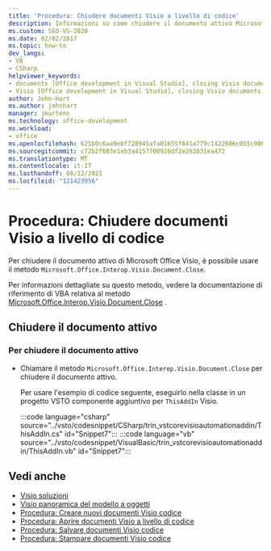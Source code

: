 ```yaml
---
title: 'Procedura: Chiudere documenti Visio a livello di codice'
description: Informazioni su come chiudere il documento attivo Microsoft Office Visio usando il Microsoft.Office.Interop.Visio.Document. Metodo Close.
ms.custom: SEO-VS-2020
ms.date: 02/02/2017
ms.topic: how-to
dev_langs:
- VB
- CSharp
helpviewer_keywords:
- documents [Office development in Visual Studio], closing Visio documents
- Visio [Office development in Visual Studio], closing Visio documents
author: John-Hart
ms.author: johnhart
manager: jmartens
ms.technology: office-development
ms.workload:
- office
ms.openlocfilehash: 625b0c6aa9ebf728945afa01655f641a779c1422686c055c986140646c99b0fa
ms.sourcegitcommit: c72b2f603e1eb3a4157f00926df2e263831ea472
ms.translationtype: MT
ms.contentlocale: it-IT
ms.lasthandoff: 08/12/2021
ms.locfileid: "121423956"
---
```

# <a name="how-to-programmatically-close-visio-documents"></a>Procedura: Chiudere documenti Visio a livello di codice
  Per chiudere il documento attivo di Microsoft Office Visio, è possibile usare il metodo `Microsoft.Office.Interop.Visio.Document.Close`.

 Per informazioni dettagliate su questo metodo, vedere la documentazione di riferimento di VBA relativa al metodo [Microsoft.Office.Interop.Visio.Document.Close](/office/vba/api/Visio.Document.Close) .

## <a name="close-the-active-document"></a>Chiudere il documento attivo

### <a name="to-close-the-active-document"></a>Per chiudere il documento attivo

- Chiamare il metodo `Microsoft.Office.Interop.Visio.Document.Close` per chiudere il documento attivo.

     Per usare l'esempio di codice seguente, eseguirlo nella classe in un progetto VSTO componente aggiuntivo per `ThisAddIn` Visio.

     :::code language="csharp" source="../vsto/codesnippet/CSharp/trin_vstcorevisioautomationaddin/ThisAddIn.cs" id="Snippet7":::
     :::code language="vb" source="../vsto/codesnippet/VisualBasic/trin_vstcorevisioautomationaddin/ThisAddIn.vb" id="Snippet7":::

## <a name="see-also"></a>Vedi anche
- [Visio soluzioni](../vsto/visio-solutions.md)
- [Visio panoramica del modello a oggetti](../vsto/visio-object-model-overview.md)
- [Procedura: Creare nuovi documenti Visio codice](../vsto/how-to-programmatically-create-new-visio-documents.md)
- [Procedura: Aprire documenti Visio a livello di codice](../vsto/how-to-programmatically-open-visio-documents.md)
- [Procedura: Salvare documenti Visio codice](../vsto/how-to-programmatically-save-visio-documents.md)
- [Procedura: Stampare documenti Visio codice](../vsto/how-to-programmatically-print-visio-documents.md)
